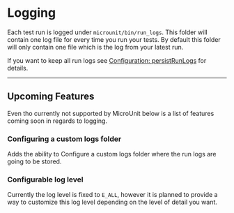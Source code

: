 # Logging

Each test run is logged under `microunit/bin/run_logs`. This folder will contain one log file for every time you run your tests. By default this folder will only contain one file which is the log from your latest run.

If you want to keep all run logs see [Configuration: persistRunLogs](configuration.md#persistrunlogs) for details.

---

## Upcoming Features

Even tho currently not supported by MicroUnit below is a list of features coming soon in regards to logging.

### Configuring a custom logs folder

Adds the ability to Configure a custom logs folder where the run logs are going to be stored.

### Configurable log level

Currently the log level is fixed to `E_ALL`, however it is planned to provide a way to customize this log level depending on the level of detail you want.

